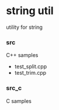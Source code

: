 string util
===============

utility for string

### src
C++ samples
- test_split.cpp  
- test_trim.cpp  

### src_c
C samples

